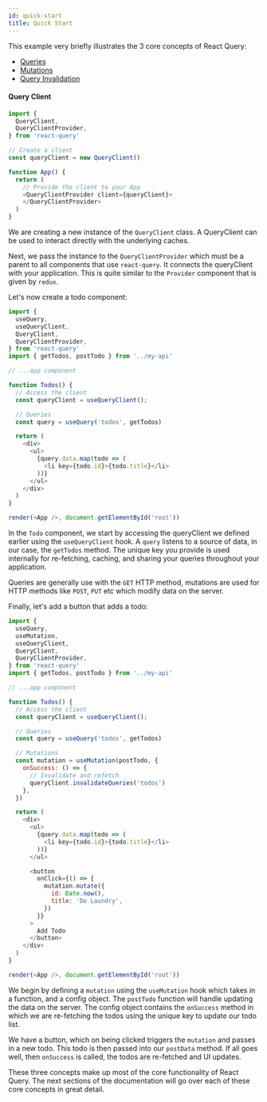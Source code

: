 ```yaml
---
id: quick-start
title: Quick Start
---
```


This example very briefly illustrates the 3 core concepts of React Query:

- [Queries](./guides/queries)
- [Mutations](./guides/mutations)
- [Query Invalidation](./guides/query-invalidation)

#### Query Client
```js
import {
  QueryClient,
  QueryClientProvider,
} from 'react-query'

// Create a client
const queryClient = new QueryClient()

function App() {
  return (
    // Provide the client to your App
    <QueryClientProvider client={queryClient}>
    </QueryClientProvider>
  )
}
```

We are creating a new instance of the `QueryClient` class.
A QueryClient can be used to interact directly with the underlying caches.


Next, we pass the instance to the `QueryClientProvider` which must be a parent to all components that use `react-query`.
It connects the queryClient with your application. This is quite similar to the `Provider` component that is given by `redux`.

Let's now create a todo component:

```js
import {
  useQuery,
  useQueryClient,
  QueryClient,
  QueryClientProvider,
} from 'react-query'
import { getTodos, postTodo } from '../my-api'

// ...app component

function Todos() {
  // Access the client
  const queryClient = useQueryClient();

  // Queries
  const query = useQuery('todos', getTodos)

  return (
    <div>
      <ul>
        {query.data.map(todo => (
          <li key={todo.id}>{todo.title}</li>
        ))}
      </ul>
    </div>
  )
}

render(<App />, document.getElementById('root'))
```

In the `Todo` component, we start by accessing the queryClient we defined earlier using the `useQueryClient` hook.
A `query` listens to a source of data, in our case, the `getTodos` method.
The unique key you provide is used internally for re-fetching, caching, and sharing your queries throughout your application.

Queries are generally use with the `GET` HTTP method, mutations are used for HTTP methods like `POST`, `PUT` etc which modify data on the server.

Finally, let's add a button that adds a todo:
```js
import {
  useQuery,
  useMutation,
  useQueryClient,
  QueryClient,
  QueryClientProvider,
} from 'react-query'
import { getTodos, postTodo } from '../my-api'

// ...app component

function Todos() {
  // Access the client
  const queryClient = useQueryClient();

  // Queries
  const query = useQuery('todos', getTodos)

  // Mutations
  const mutation = useMutation(postTodo, {
    onSuccess: () => {
      // Invalidate and refetch
      queryClient.invalidateQueries('todos')
    },
  })

  return (
    <div>
      <ul>
        {query.data.map(todo => (
          <li key={todo.id}>{todo.title}</li>
        ))}
      </ul>

      <button
        onClick={() => {
          mutation.mutate({
            id: Date.now(),
            title: 'Do Laundry',
          })
        }}
      >
        Add Todo
      </button>
    </div>
  )
}

render(<App />, document.getElementById('root'))
```

We begin by defining a `mutation` using the `useMutation` hook which takes in a function, and a config object.
The `postTodo` function will handle updating the data on the server.
The config object contains the `onSuccess` method in which we are re-fetching the todos using the unique key to update our todo list.

We have a button, which on being clicked triggers the `mutation` and passes in a new todo.
This todo is then passed into our `postData` method.
If all goes well, then `onSuccess` is called, the todos are re-fetched and UI updates.

These three concepts make up most of the core functionality of React Query. The next sections of the documentation will go over each of these core concepts in great detail.
